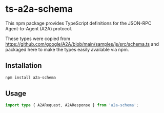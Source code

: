 # ts-a2a-schema

This npm package provides TypeScript definitions for the JSON-RPC Agent-to-Agent (A2A) protocol.

These types were copied from https://github.com/google/A2A/blob/main/samples/js/src/schema.ts and packaged here to make the types easily available via npm.

## Installation

```bash
npm install a2a-schema
```

## Usage

```ts
import type { A2ARequest, A2AResponse } from 'a2a-schema';
``` 